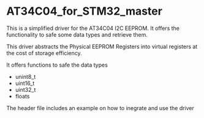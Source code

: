 # AT34C04_for_STM32_master
This is a simplified driver for the AT34C04 I2C EEPROM. It offers the functionality to safe some data types and retrieve them.

This driver abstracts the Physical EEPROM Registers into virtual registers at the cost of storage efficiency.

 It offers functions to safe the data types
 - unint8_t
 - uint16_t
 - uint32_t
 - floats
 
 The header file includes an example on how to inegrate and use the driver
